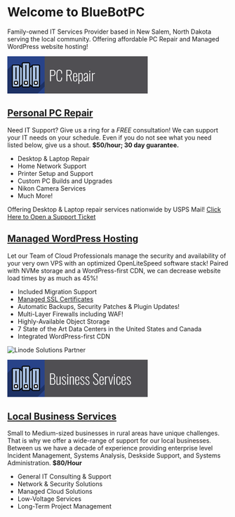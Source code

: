 # Welcome to BlueBotPC

Family-owned IT Services Provider based in New Salem, North Dakota serving the local community. Offering affordable PC Repair and Managed WordPress website hosting!

![PcRepairBanner](/assets/img/pc_repair.png)

## [Personal PC Repair](https://www.bluebotpc.com/pages/pc)

Need IT Support? Give us a ring for a _FREE_ consultation! We can support your IT needs on your schedule. Even if you do not see what you need listed below, give us a shout. **$50/hour; 30 day guarantee.**

- Desktop & Laptop Repair
- Home Network Support
- Printer Setup and Support
- Custom PC Builds and Upgrades
- Nikon Camera Services
- Much More!

Offering Desktop & Laptop repair services nationwide by USPS Mail! [Click Here to Open a Support Ticket](https://www.mattfaulkner.net/support/)

## [Managed WordPress Hosting](https://www.bluebotpc.com/pages/wordpress)

Let our Team of Cloud Professionals manage the security and availability of your very own VPS with an optimized OpenLiteSpeed software stack! Paired with NVMe storage and a WordPress-first CDN, we can decrease website load times by as much as 45%!

- Included Migration Support
- [Managed SSL Certificates](https://www.letsencrypt.org/)
- Automatic Backups, Security Patches & Plugin Updates!
- Multi-Layer Firewalls including WAF!
- Highly-Available Object Storage
- 7 State of the Art Data Centers in the United States and Canada
- Integrated WordPress-first CDN

![Linode Solutions Partner](https://gooby-s3.us-southeast-1.linodeobjects.com/linodeSolutionsPartnerBadge.png)

![SMBBanner](/assets/img/business_services_banner.png)

## [Local Business Services](https://www.bluebotpc.com/pages/pc/)

Small to Medium-sized businesses in rural areas have unique challenges. That is why we offer a wide-range of support for our local businesses. Between us we have a decade of experience providing enterprise level Incident Management, Systems Analysis, Deskside Support, and Systems Administration. **$80/Hour**

- General IT Consulting & Support
- Network & Security Solutions
- Managed Cloud Solutions
- Low-Voltage Services
- Long-Term Project Management
